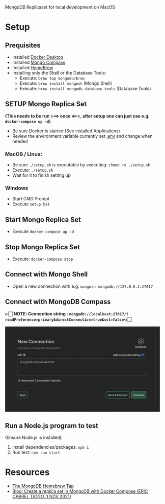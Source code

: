 MongoDB Replicaset for local development on MacOS
# Setup
## Prequisites

* Installed [Docker Desktop](https://www.docker.com/products/docker-desktop)
* Installed [Mongo Compass](https://www.mongodb.com/download-center/compass?tck=docs_compass)
* Installed [HomeBrew](https://brew.sh/)
* Installing only the Shell or the Database Tools:
    * Execute: `brew tap mongodb/brew`
    * Execute: `brew install mongosh` (Mongo Shell)
    * Execute: `brew install mongodb-database-tools` (Database Tools)

## SETUP Mongo Replica Set

__(This needs to be run ===> once <===, after setup one can just use e.g. `docker-compose up -d`)__

* Be sure Docker is started (See installed Applications)
* Review the environment variable currently set [.env](./.env) and change when needed

### MacOS / Linux:
* Be sure `./setup.sh` is executable by executing: `chmod +x ./setup.sh`
* Execute: `./setup.sh`
* Wait for it to finish setting up

### Windows

* Start CMD Prompt
* Execute `setup.bat`

## Start Mongo Replica Set

* Execute `docker-compose up -d`
## Stop Mongo Replica Set

* Execute: `docker-compose stop`

## Connect with Mongo Shell

* Open a new connection with e.g: `mongosh mongodb://127.0.0.1:27017`

## Connect with MongoDB Compass

__👉🏻 NOTE: Connection string : `mongodb://localhost:27017/?readPreference=primary&directConnection=true&ssl=false`👈🏻__

<img src="./readme-assets/compass.png"/>

## Run a Node.js program to test

(Ensure Node.js is installed)

1. install dependencies/packages: `npm i`
1. Run test: `npm run start`


# Resources

- [The MongoDB Homebrew Tap](https://github.com/mongodb/homebrew-brew)
- [Blog: Create a replica set in MongoDB with Docker Compose (ERIC CABREL TIOGO, 1 NOV 2021)](https://blog.tericcabrel.com/mongodb-replica-set-docker-compose/)